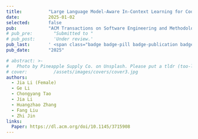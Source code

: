 ```yaml
---
title:          "Large Language Model-Aware In-Context Learning for Code Generation"
date:           2025-01-02
selected:       false
pub:            "ACM Transactions on Software Engineering and Methodology (TOSEM)"
# pub_pre:        "Submitted to "
# pub_post:       'Under review.'
pub_last:       ' <span class="badge badge-pill badge-publication badge-success">CCF-A</span>'
pub_date:       "2025"

# abstract: >-
#   Photo by Pineapple Supply Co. on Unsplash. Please put a tldr (too-long-didnt-read, 1~2 sentences) of your publication here. It is not recommended to put the actual abstract here because it is usually too long to fit in. $\LaTeX$ is supported. $a=b+c$.
# cover:          /assets/images/covers/cover3.jpg
authors:
  - Jia Li (Female)
  - Ge Li
  - Chongyang Tao
  - Jia Li
  - Huangzhao Zhang
  - Fang Liu
  - Zhi Jin
links:
  Paper: https://dl.acm.org/doi/10.1145/3715908
---
```

